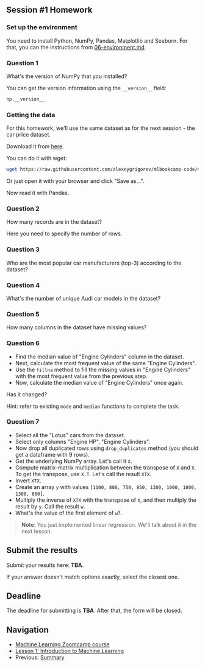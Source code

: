 ## Session #1 Homework

### Set up the environment

You need to install Python, NumPy, Pandas, Matplotlib and Seaborn. For that, you can the instructions from [06-environment.md](06-environment.md).

### Question 1

What's the version of NumPy that you installed? 

You can get the version information using the `__version__` field:

```python
np.__version__
```

### Getting the data 

For this homework, we'll use the same dataset as for the next session - the car price dataset.

Download it from [here](https://raw.githubusercontent.com/alexeygrigorev/mlbookcamp-code/master/chapter-02-car-price/data.csv).

You can do it with wget:

```bash
wget https://raw.githubusercontent.com/alexeygrigorev/mlbookcamp-code/master/chapter-02-car-price/data.csv
```

Or just open it with your browser and click "Save as...".

Now read it with Pandas.

### Question 2

How many records are in the dataset?

Here you need to specify the number of rows.

### Question 3

Who are the most popular car manufacturers (top-3) according to the dataset?

### Question 4

What's the number of unique Audi car models in the dataset?

### Question 5

How many columns in the dataset have missing values?

### Question 6

* Find the median value of "Engine Cylinders" column in the dataset.
* Next, calculate the most frequent value of the same "Engine Cylinders".
* Use the `fillna` method to fill the missing values in "Engine Cylinders" with the most frequent value from the previous step.
* Now, calculate the median value of "Engine Cylinders" once again.

Has it changed?

Hint: refer to existing `mode` and `median` functions to complete the task.

### Question 7

* Select all the "Lotus" cars from the dataset.
* Select only columns "Engine HP", "Engine Cylinders".
* Now drop all duplicated rows using `drop_duplicates` method (you should get a dataframe with 9 rows).
* Get the underlying NumPy array. Let's call it `X`.
* Compute matrix-matrix multiplication between the transpose of `X` and `X`. To get the transpose, use `X.T`. Let's call the result `XTX`.
* Invert `XTX`.
* Create an array `y` with values `[1100, 800, 750, 850, 1300, 1000, 1000, 1300, 800]`.
* Multiply the inverse of `XTX` with the transpose of `X`, and then multiply the result by `y`. Call the result `w`.
* What's the value of the first element of `w`?.

> **Note**: You just implemented linear regression. We'll talk about it in the next lesson.


## Submit the results

Submit your results here: **TBA**.

If your answer doesn't match options exactly, select the closest one.


## Deadline

The deadline for submitting is **TBA**. After that, the form will be closed.


## Navigation

* [Machine Learning Zoomcamp course](../)
* [Lesson 1: Introduction to Machine Learning](./)
* Previous: [Summary](10-summary.md)